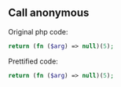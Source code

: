 ## Call anonymous

Original php code:

```php
return (fn ($arg) => null)(5);
```

Prettified code:

```php
return (fn ($arg) => null)(5);
```
